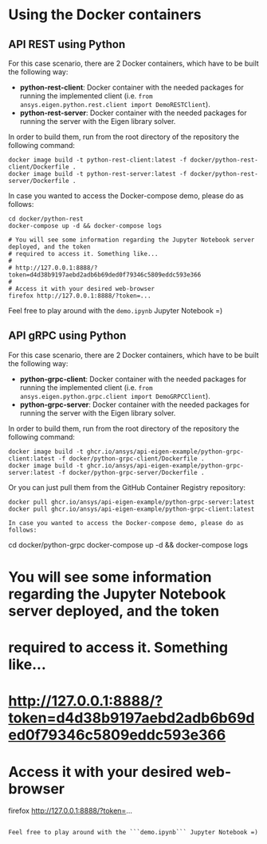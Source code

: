 # Using the Docker containers

## API REST using Python
For this case scenario, there are 2 Docker containers, which have to be built the following way:
* **python-rest-client**: Docker container with the needed packages for running the implemented client (i.e. ```from ansys.eigen.python.rest.client import DemoRESTClient```).
* **python-rest-server**: Docker container with the needed packages for running the server with the Eigen library solver.

In order to build them, run from the root directory of the repository the following command:
```
docker image build -t python-rest-client:latest -f docker/python-rest-client/Dockerfile .
docker image build -t python-rest-server:latest -f docker/python-rest-server/Dockerfile .
```

In case you wanted to access the Docker-compose demo, please do as follows:
```
cd docker/python-rest
docker-compose up -d && docker-compose logs

# You will see some information regarding the Jupyter Notebook server deployed, and the token
# required to access it. Something like...
#
# http://127.0.0.1:8888/?token=d4d38b9197aebd2adb6b69ded0f79346c5809eddc593e366
#
# Access it with your desired web-browser
firefox http://127.0.0.1:8888/?token=...
```

Feel free to play around with the ```demo.ipynb``` Jupyter Notebook =)


## API gRPC using Python
For this case scenario, there are 2 Docker containers, which have to be built the following way:
* **python-grpc-client**: Docker container with the needed packages for running the implemented client (i.e. ```from ansys.eigen.python.grpc.client import DemoGRPCClient```).
* **python-grpc-server**: Docker container with the needed packages for running the server with the Eigen library solver.

In order to build them, run from the root directory of the repository the following command:
```
docker image build -t ghcr.io/ansys/api-eigen-example/python-grpc-client:latest -f docker/python-grpc-client/Dockerfile .
docker image build -t ghcr.io/ansys/api-eigen-example/python-grpc-server:latest -f docker/python-grpc-server/Dockerfile .
```

Or you can just pull them from the GitHub Container Registry repository:
```
docker pull ghcr.io/ansys/api-eigen-example/python-grpc-server:latest
docker pull ghcr.io/ansys/api-eigen-example/python-grpc-client:latest

In case you wanted to access the Docker-compose demo, please do as follows:
```
cd docker/python-grpc
docker-compose up -d && docker-compose logs

# You will see some information regarding the Jupyter Notebook server deployed, and the token
# required to access it. Something like...
#
# http://127.0.0.1:8888/?token=d4d38b9197aebd2adb6b69ded0f79346c5809eddc593e366
#
# Access it with your desired web-browser
firefox http://127.0.0.1:8888/?token=...
```

Feel free to play around with the ```demo.ipynb``` Jupyter Notebook =)
